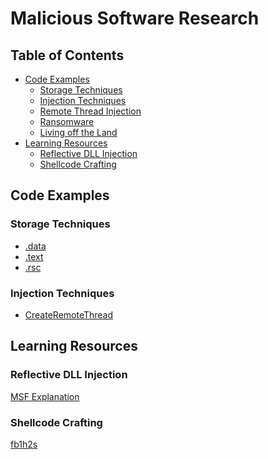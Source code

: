 # Malicious Software Research
## Table of Contents
- [Code Examples](#code-examples)
    - [Storage Techniques](#storage-techniques)
    - [Injection Techniques](#injection-techniques)
    - [Remote Thread Injection](#remote-thread-injection)
    - [Ransomware](#ransomware)
    - [Living off the Land](#living-off-the-land)
- [Learning Resources](#learning-resources)
    - [Reflective DLL Injection](#reflective-dll-injection)
    - [Shellcode Crafting](#shellcode-crafting)

## Code Examples
### Storage Techniques
- <a href="https://github.com/0xvpr/MWD/blob/main/storage-techniques/1.data/main.c">.data</a>
- <a href="https://github.com/0xvpr/MWD/blob/main/storage-techniques/2.text/main.c">.text</a>
- <a href="https://github.com/0xvpr/MWD/blob/main/storage-techniques/3.rsc/main.c">.rsc</a>
### Injection Techniques
- <a href="https://github.com/0xvpr/MWD/blob/main/injection-techniques/1.crt/main.c">CreateRemoteThread</a>
<!-- Ransomware-->
<!--- TODO-->
<!-- Living off the Land-->
<!--- TODO-->
## Learning Resources
### Reflective DLL Injection
<a href="https://github.com/rapid7/metasploit-framework/wiki/Using-ReflectiveDll-Injection">MSF Explanation</a>
### Shellcode Crafting
<a href="https://www.exploit-db.com/docs/english/13610-building-your-own-ud-shellcodes-part-1.pdf">fb1h2s</a>

